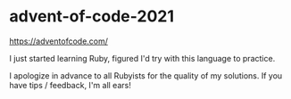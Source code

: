 # advent-of-code-2021

https://adventofcode.com/

I just started learning Ruby, figured I'd try with this language to practice. 

I apologize in advance to all Rubyists for the quality of my solutions. If you have tips / feedback, I'm all ears!  
